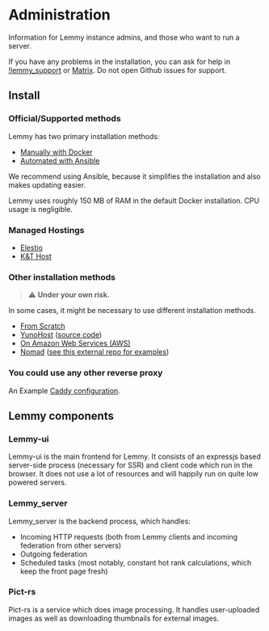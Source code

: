 # Administration

Information for Lemmy instance admins, and those who want to run a server.

If you have any problems in the installation, you can ask for help in [!lemmy_support](https://lemmy.ml/c/lemmy_support) or [Matrix](https://matrix.to/#/#lemmy-support-general:discuss.online). Do not open Github issues for support.

## Install

### Official/Supported methods

Lemmy has two primary installation methods:

- [Manually with Docker](install_docker.md)
- [Automated with Ansible](install_ansible.md)

We recommend using Ansible, because it simplifies the installation and also makes updating easier.

Lemmy uses roughly 150 MB of RAM in the default Docker installation. CPU usage is negligible.

### Managed Hostings

- [Elestio](https://elest.io/open-source/lemmy)
- [K&T Host](https://www.knthost.com/lemmy)

### Other installation methods

> ⚠️ **Under your own risk.**

In some cases, it might be necessary to use different installation methods.

- [From Scratch](from_scratch.md)
- [YunoHost](https://install-app.yunohost.org/?app=lemmy) ([source code](https://github.com/YunoHost-Apps/lemmy_ynh))
- [On Amazon Web Services (AWS)](on_aws.md)
- [Nomad](https://www.nomadproject.io/) ([see this external repo for examples](https://github.com/Cottand/lemmy-on-nomad-examples))

### You could use any other reverse proxy

An Example [Caddy configuration](caddy.md).

## Lemmy components

### Lemmy-ui

Lemmy-ui is the main frontend for Lemmy. It consists of an expressjs based server-side process (necessary for SSR) and client code which run in the browser. It does not use a lot of resources and will happily run on quite low powered servers.

### Lemmy_server

Lemmy_server is the backend process, which handles:

- Incoming HTTP requests (both from Lemmy clients and incoming federation from other servers)
- Outgoing federation
- Scheduled tasks (most notably, constant hot rank calculations, which keep the front page fresh)

### Pict-rs

Pict-rs is a service which does image processing. It handles user-uploaded images as well as downloading thumbnails for external images.
